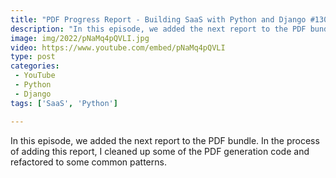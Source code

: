```yaml
---
title: "PDF Progress Report - Building SaaS with Python and Django #130"
description: "In this episode, we added the next report to the PDF bundle. In the process of adding this report, I cleaned up some of the PDF generation code and refactored to some common patterns."
image: img/2022/pNaMq4pQVLI.jpg
video: https://www.youtube.com/embed/pNaMq4pQVLI
type: post
categories:
 - YouTube
 - Python
 - Django
tags: ['SaaS', 'Python']

---
```


In this episode, we added the next report to the PDF bundle. In the process of adding this report, I cleaned up some of the PDF generation code and refactored to some common patterns.
